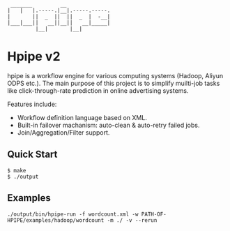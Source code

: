      _______         __
    |   |   |.-----.|__|.-----.-----.
    |       ||  _  ||  ||  _  |  -__|
    |___|___||   __||__||   __|_____|
             |__|       |__|

# Hpipe v2

hpipe is a workflow engine for various computing systems (Hadoop, Aliyun ODPS etc.). The main purpose of this project is to simplify muilti-job tasks like click-through-rate prediction in online advertising systems.

Features include:

* Workflow definition language based on XML.
* Built-in failover machanism: auto-clean & auto-retry failed jobs.
* Join/Aggregation/Filter support.

## Quick Start

    $ make
    $ ./output

## Examples

    ./output/bin/hpipe-run -f wordcount.xml -w PATH-OF-HPIPE/examples/hadoop/wordcount -m ./ -v --rerun
